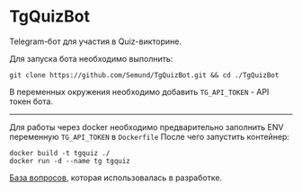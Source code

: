 # TgQuizBot
Telegram-бот для участия в Quiz-викторине. 

Для запуска бота необходимо выполнить:

```
git clone https://github.com/Semund/TgQuizBot.git && cd ./TgQuizBot
``` 
В переменных окружения необходимо добавить `TG_API_TOKEN` - API токен бота.
___

Для работы через docker необходимо предварительно заполнить ENV переменную `TG_API_TOKEN` в `Dockerfile`
После чего запустить контейнер:
```
docker build -t tgquiz ./
docker run -d --name tg tgquiz
``` 


[База вопросов](https://baza-otvetov.ru/categories/view/1/), которая использовалась в разработке.
